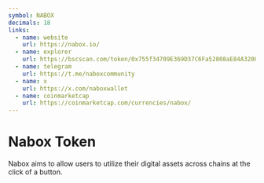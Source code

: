 ```yaml
---
symbol: NABOX
decimals: 18
links:
  - name: website
    url: https://nabox.io/
  - name: explorer
    url: https://bscscan.com/token/0x755f34709E369D37C6Fa52808aE84A32007d1155
  - name: telegram
    url: https://t.me/naboxcommunity
  - name: x
    url: https://x.com/naboxwallet
  - name: coinmarketcap
    url: https://coinmarketcap.com/currencies/nabox/
---
```


# Nabox Token

Nabox aims to allow users to utilize their digital assets across chains at the click of a button.
